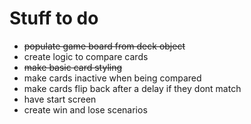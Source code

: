 # Stuff to do
* <del>populate game board from deck object</del>
* create logic to compare cards
* <del>make basic card styling</del>
* make cards inactive when being compared
* make cards flip back after a delay if they dont match
* have start screen
* create win and lose scenarios
